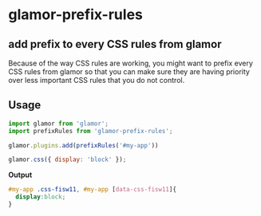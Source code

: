 # glamor-prefix-rules
## add prefix to every CSS rules from glamor

Because of the way CSS rules are working, you might want to prefix every CSS rules from glamor so that you can make sure they are having priority over less important CSS rules that you do not control.

## Usage

```js
import glamor from 'glamor';
import prefixRules from 'glamor-prefix-rules';

glamor.plugins.add(prefixRules('#my-app'))

glamor.css({ display: 'block' });
```

**Output**
```css
#my-app .css-fisw11, #my-app [data-css-fisw11]{
  display:block;
}
```
